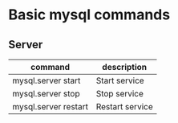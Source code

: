 # Basic mysql commands  

## Server
|command|description|
|-------|-----------|
|mysql.server start|Start service|
|mysql.server stop|Stop service|
|mysql.server restart|Restart service|
